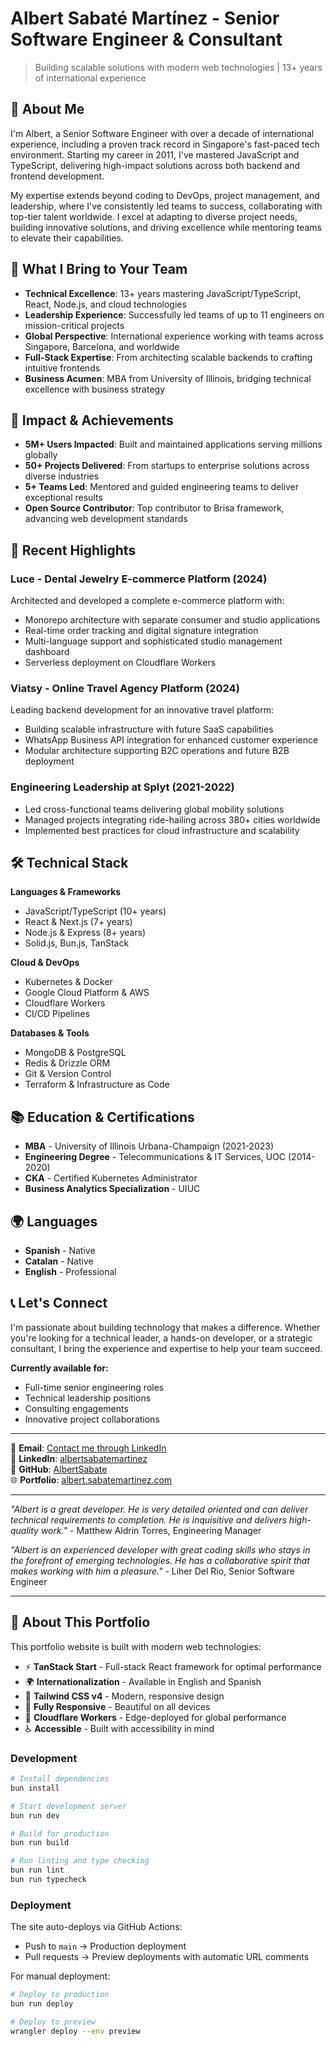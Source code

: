 # Albert Sabaté Martínez - Senior Software Engineer & Consultant

> Building scalable solutions with modern web technologies | 13+ years of international experience

## 👋 About Me

I'm Albert, a Senior Software Engineer with over a decade of international experience, including a proven track record in Singapore's fast-paced tech environment. Starting my career in 2011, I've mastered JavaScript and TypeScript, delivering high-impact solutions across both backend and frontend development.

My expertise extends beyond coding to DevOps, project management, and leadership, where I've consistently led teams to success, collaborating with top-tier talent worldwide. I excel at adapting to diverse project needs, building innovative solutions, and driving excellence while mentoring teams to elevate their capabilities.

## 🎯 What I Bring to Your Team

- **Technical Excellence**: 13+ years mastering JavaScript/TypeScript, React, Node.js, and cloud technologies
- **Leadership Experience**: Successfully led teams of up to 11 engineers on mission-critical projects
- **Global Perspective**: International experience working with teams across Singapore, Barcelona, and worldwide
- **Full-Stack Expertise**: From architecting scalable backends to crafting intuitive frontends
- **Business Acumen**: MBA from University of Illinois, bridging technical excellence with business strategy

## 🚀 Impact & Achievements

- **5M+ Users Impacted**: Built and maintained applications serving millions globally
- **50+ Projects Delivered**: From startups to enterprise solutions across diverse industries
- **5+ Teams Led**: Mentored and guided engineering teams to deliver exceptional results
- **Open Source Contributor**: Top contributor to Brisa framework, advancing web development standards

## 💼 Recent Highlights

### **Luce** - Dental Jewelry E-commerce Platform (2024)
Architected and developed a complete e-commerce platform with:
- Monorepo architecture with separate consumer and studio applications
- Real-time order tracking and digital signature integration
- Multi-language support and sophisticated studio management dashboard
- Serverless deployment on Cloudflare Workers

### **Viatsy** - Online Travel Agency Platform (2024)
Leading backend development for an innovative travel platform:
- Building scalable infrastructure with future SaaS capabilities
- WhatsApp Business API integration for enhanced customer experience
- Modular architecture supporting B2C operations and future B2B deployment

### **Engineering Leadership at Splyt** (2021-2022)
- Led cross-functional teams delivering global mobility solutions
- Managed projects integrating ride-hailing across 380+ cities worldwide
- Implemented best practices for cloud infrastructure and scalability

## 🛠️ Technical Stack

**Languages & Frameworks**
- JavaScript/TypeScript (10+ years)
- React & Next.js (7+ years)
- Node.js & Express (8+ years)
- Solid.js, Bun.js, TanStack

**Cloud & DevOps**
- Kubernetes & Docker
- Google Cloud Platform & AWS
- Cloudflare Workers
- CI/CD Pipelines

**Databases & Tools**
- MongoDB & PostgreSQL
- Redis & Drizzle ORM
- Git & Version Control
- Terraform & Infrastructure as Code

## 📚 Education & Certifications

- **MBA** - University of Illinois Urbana-Champaign (2021-2023)
- **Engineering Degree** - Telecommunications & IT Services, UOC (2014-2020)
- **CKA** - Certified Kubernetes Administrator
- **Business Analytics Specialization** - UIUC

## 🌍 Languages

- **Spanish** - Native
- **Catalan** - Native  
- **English** - Professional

## 📞 Let's Connect

I'm passionate about building technology that makes a difference. Whether you're looking for a technical leader, a hands-on developer, or a strategic consultant, I bring the experience and expertise to help your team succeed.

**Currently available for:**
- Full-time senior engineering roles
- Technical leadership positions
- Consulting engagements
- Innovative project collaborations

---

📧 **Email**: [Contact me through LinkedIn](https://www.linkedin.com/in/albertsabatemartinez/)  
🔗 **LinkedIn**: [albertsabatemartinez](https://www.linkedin.com/in/albertsabatemartinez/)  
🐙 **GitHub**: [AlbertSabate](https://github.com/AlbertSabate)  
🌐 **Portfolio**: [albert.sabatemartinez.com](https://albert.sabatemartinez.com)

---

*"Albert is a great developer. He is very detailed oriented and can deliver technical requirements to completion. He is inquisitive and delivers high-quality work."* - Matthew Aldrin Torres, Engineering Manager

*"Albert is an experienced developer with great coding skills who stays in the forefront of emerging technologies. He has a collaborative spirit that makes working with him a pleasure."* - Liher Del Rio, Senior Software Engineer

---

## 🚀 About This Portfolio

This portfolio website is built with modern web technologies:

- ⚡ **TanStack Start** - Full-stack React framework for optimal performance
- 🌍 **Internationalization** - Available in English and Spanish
- 🎨 **Tailwind CSS v4** - Modern, responsive design
- 📱 **Fully Responsive** - Beautiful on all devices
- 🚀 **Cloudflare Workers** - Edge-deployed for global performance
- ♿ **Accessible** - Built with accessibility in mind

### Development

```bash
# Install dependencies
bun install

# Start development server
bun run dev

# Build for production
bun run build

# Run linting and type checking
bun run lint
bun run typecheck
```

### Deployment

The site auto-deploys via GitHub Actions:
- Push to `main` → Production deployment
- Pull requests → Preview deployments with automatic URL comments

For manual deployment:
```bash
# Deploy to production
bun run deploy

# Deploy to preview
wrangler deploy --env preview
```
